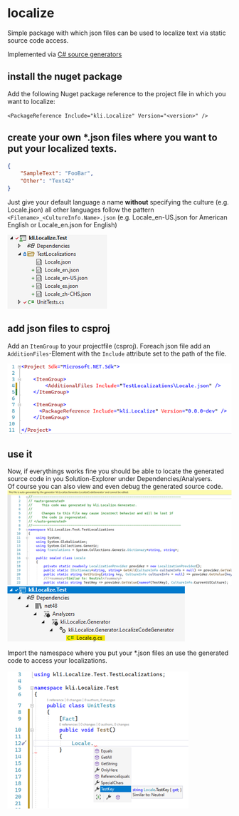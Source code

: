 ﻿# localize
Simple package with which json files can be used to localize text via static source code access.

Implemented via [C# source generators](https://docs.microsoft.com/en-us/dotnet/csharp/roslyn-sdk/source-generators-overview)

## install the nuget package
Add the following Nuget package reference to the project file in which you want to localize:<br>

`<PackageReference Include="kli.Localize" Version="<version>" />`

## create your own *.json files where you want to put your localized texts.
```json
{
    "SampleText": "FooBar",
    "Other": "Text42"
}
```
Just give your default language a name **without** specifying the culture (e.g. Locale.json) all other languages follow the pattern `<Filename>_<CultureInfo.Name>.json` (e.g. Locale_en-US.json for American English or Locale_en.json for English)

![locale_files image][locale_files]

## add json files to csproj
Add an `ItemGroup` to your projectfile (csproj). Foreach json file add an `AdditionFiles`-Element with the `Include` attribute set to the path of the file.

![csproj image][csproj]

## use it
Now, if everythings works fine you should be able to locate the generated source code in you Solution-Explorer under Dependencies/Analysers.<br>
Of course you can also view and even debug the generated source code.<br>
![generated_2 image][generated_2]
![generated_1 image][generated_1]
<br>

Import the namespace where you put your *.json files an use the generated code to access your localizations.<br><br>
![useit image][useit]

[locale_files]: docs/locale_files.png
[csproj]: docs/csproj.png
[generated_1]: docs/generated_1.png
[generated_2]: docs/generated_2.png
[useit]: docs/useit.png